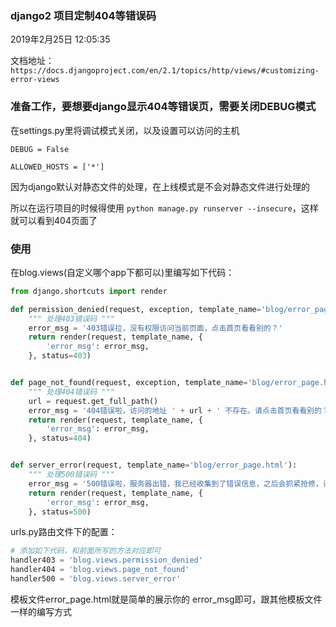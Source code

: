 ### django2 项目定制404等错误码

2019年2月25日 12:05:35

文档地址：`https://docs.djangoproject.com/en/2.1/topics/http/views/#customizing-error-views`

### 准备工作，要想要django显示404等错误页，需要关闭DEBUG模式

在settings.py里将调试模式关闭，以及设置可以访问的主机

```
DEBUG = False

ALLOWED_HOSTS = ['*']
```

因为django默认对静态文件的处理，在上线模式是不会对静态文件进行处理的

所以在运行项目的时候得使用 `python manage.py runserver --insecure`，这样就可以看到404页面了

### 使用

在blog.views(自定义哪个app下都可以)里编写如下代码：

```python
from django.shortcuts import render

def permission_denied(request, exception, template_name='blog/error_page.html'):
    """ 处理403错误码 """
    error_msg = '403错误拉，没有权限访问当前页面，点击首页看看别的？'
    return render(request, template_name, {
        'error_msg': error_msg,
    }, status=403)


def page_not_found(request, exception, template_name='blog/error_page.html'):
    """ 处理404错误码 """
    url = request.get_full_path()
    error_msg = '404错误啦，访问的地址 ' + url + ' 不存在。请点击首页看看别的？'
    return render(request, template_name, {
        'error_msg': error_msg,
    }, status=404)


def server_error(request, template_name='blog/error_page.html'):
    """ 处理500错误码 """
    error_msg = '500错误啦，服务器出错，我已经收集到了错误信息，之后会抓紧抢修，请点击首页看看别的？'
    return render(request, template_name, {
        'error_msg': error_msg,
    }, status=500)
```

urls.py路由文件下的配置：

```python
# 添加如下代码，和前面所写的方法对应即可
handler403 = 'blog.views.permission_denied'
handler404 = 'blog.views.page_not_found'
handler500 = 'blog.views.server_error'
```

模板文件error_page.html就是简单的展示你的 error_msg即可，跟其他模板文件一样的编写方式